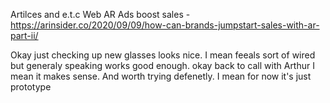 Artilces and e.t.c
Web AR Ads boost  sales - https://arinsider.co/2020/09/09/how-can-brands-jumpstart-sales-with-ar-part-ii/

Okay just checking up new glasses looks nice. 
I mean feeals sort of wired but generaly speaking works good enough.
okay back to call with Arthur
I mean it makes sense.
And worth trying defenetly.
I mean for now it's just prototype